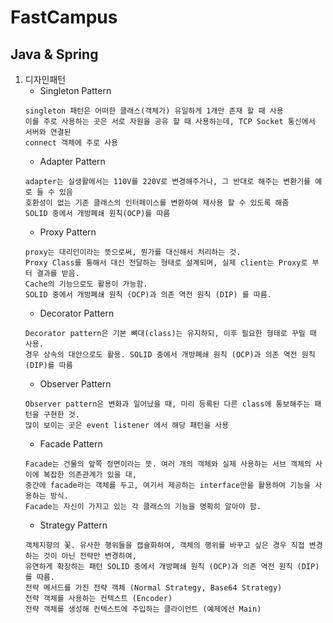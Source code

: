 # FastCampus

## Java & Spring
1. 디자인패턴
   - Singleton Pattern
   ```
   singleton 패턴은 어떠한 클래스(객체가) 유일하게 1개만 존재 할 때 사용
   이를 주로 사용하는 곳은 서로 자원을 공유 할 때 사용하는데, TCP Socket 통신에서 서버와 연결된
   connect 객체에 주로 사용
   ```
   - Adapter Pattern
   ```
   adapter는 실생활에서는 110V를 220V로 변경해주거나, 그 반대로 해주는 변환기를 예로 들 수 있음
   호환성이 없는 기존 클래스의 인터페이스를 변환하여 재사용 할 수 있도록 해줌
   SOLID 중에서 개방폐쇄 원칙(OCP)를 따름
   ```
   - Proxy Pattern
   ```
   proxy는 대리인이라는 뜻으로써, 뭔가를 대신해서 처리하는 것. 
   Proxy Class를 통해서 대신 전달하는 형태로 설계되며, 실제 client는 Proxy로 부터 결과를 받음.
   Cache의 기능으로도 활용이 가능함.
   SOLID 중에서 개방폐쇄 원칙 (OCP)과 의존 역전 원칙 (DIP) 를 따름.
   ```
   - Decorator Pattern
   ```
   Decorator pattern은 기본 뼈대(class)는 유지하되, 이후 필요한 형태로 꾸밀 때 사용.
   경우 상속의 대안으로도 활용. SOLID 중에서 개방폐쇄 원칙 (OCP)과 의존 역전 원칙 (DIP)를 따름
   ```
   - Observer Pattern
   ```
   Observer pattern은 변화과 일어났을 때, 미리 등록된 다른 class에 통보해주는 패턴을 구현한 것.
   많이 보이는 곳은 event listener 에서 해당 패턴을 사용
   ```
   - Facade Pattern
   ```
   Facade는 건물의 앞쪽 정면이라는 뜻. 여러 개의 객체와 실제 사용하는 서브 객체의 사이에 복잡한 의존관계가 있을 대,
   중간에 facade라는 객체를 두고, 여기서 제공하는 interface만을 활용하여 기능을 사용하는 방식.
   Facade는 자신이 가지고 있는 각 클래스의 기능을 명확히 알아야 함.
   ```
   - Strategy Pattern
   ```
   객체지향의 꽃. 유사한 행위들을 캡슐화하여, 객체의 행위를 바꾸고 싶은 경우 직접 변경하는 것이 아닌 전략만 변경하여,
   유연하게 확장하는 패턴 SOLID 중에서 개방폐쇄 원칙 (OCP)과 의존 역전 원칙 (DIP)를 따름.
   전략 메서드를 가진 전략 객체 (Normal Strategy, Base64 Strategy)
   전략 객체를 사용하는 컨텍스트 (Encoder)
   전략 객체를 생성해 컨텍스트에 주입하는 클라이언트 (예제에선 Main)
   ```
   
